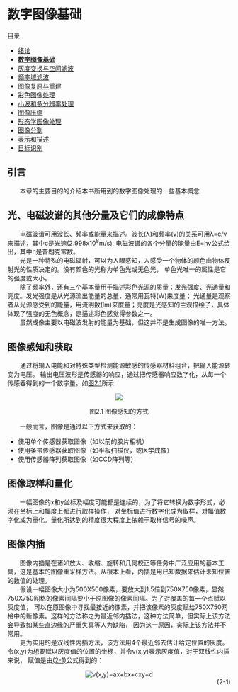 # 数字图像基础
目录
+ [绪论](./第1章：绪论.md)
+ [**数字图像基础**](./第2章：数字图像基础.md)
+ [灰度变换与空间滤波](./第3章：灰度变换与空间滤波.md)
+ [频率域滤波](./第4章：频率域滤波.md)
+ [图像复原与重建](./第5章：图像复原与重建.md)
+ [彩色图像处理](./第6章：彩色图像处理.md) 
+ [小波和多分辨率处理](./第7章：小波和多分辨率处理.md) 
+ [图像压缩](./第8章：图像压缩.md) 
+ [形态学图像处理](./第9章：形态学图像处理.md) 
+ [图像分割](./第10章：图像分割.md) 
+ [表示和描述](./第11章：表示和描述.md) 
+ [目标识别](./第12章：目标识别.md) 

## 引言
　　本章的主要目的的介绍本书所用到的数字图像处理的一些基本概念

## 光、电磁波谱的其他分量及它们的成像特点
　　电磁波谱可用波长、频率或能量来描述。波长(λ)和频率(v)的关系可用λ=c/v来描述，其中c是光速(2.998x10<sup>8</sup>m/s),
电磁波谱的各个分量的能量由E=hv公式给出，其中h是普朗克常数。  
　　光是一种特殊的电磁辐射，可以为人眼感知，人感受一个物体的颜色由物体反射光的性质决定的。没有颜色的光称为单色光或无色光，
单色光唯一的属性是它的强度或大小。  
　　除了频率外，还有三个基本量用于描述彩色光源的质量：发光强度、光通量和亮度。发光强度是从光源流出能量的总量，通常用瓦特(W)来度量；
光通量是观察者从光源感受到的能量，用流明数(lm)来度量；亮度是光感知的主观描绘子，具体体现了强度的无色概念，是描述彩色感觉得参数之一。  
　　虽然成像主要以电磁波发射的能量为基础，但这并不是生成图像的唯一方法。  
## 图像感知和获取
　　通过将输入电能和对特殊类型检测能源敏感的传感器材料组合，把输入能源转变为电压。
输出电压波形是传感器的响应，通过把传感器响应数字化，从每一个传感器得到的一个数字量。如[图2.1](#图2.1)所示  
<div name="图2.1" align=center><img src="../media/图2.1.jpg"></img><p>图2.1 图像感知的方式</p></div>  
　　一般而言，图像是通过以下方式来获取的：  

+ 使用单个传感器获取图像（如以前的胶片相机）
+ 使用条带传感器获取图像（如平板扫描仪，或医学成像）
+ 使用传感器阵列获取图像（如CCD阵列等）

## 图像取样和量化
　　一幅图像的x和y坐标及幅度可能都是连续的，为了将它转换为数字形式，必须在坐标上和幅度上都进行取样操作，
对坐标值进行数字化成为取样，对幅值数字化成为量化。量化所达到的精度很大程度上依赖于取样信号的噪声。  

## 图像内插
　　图像内插是在诸如放大、收缩、旋转和几何校正等任务中广泛应用的基本工具，这是基本的图像重采样方法。从根本上看，内插是用已知数据来估计未知位置的数值的处理。  
　　假设一幅图像大小为500X500像素，要放大到1.5倍到750X750像素，显然750X750网格的像素间隔要小于原图像的像素间隔。为了对覆盖的每一个点赋以灰度值，
可以在原图像中寻找最接近的像素，并把该像素的灰度赋给750X750网格中的新像素。这样的方法称之为最近邻内插法，这种方法简单，但实际上该方法会导致如某些直边缘的严重失真等人为缺陷，
因为这一原因，实际上该方法并不常用。  
　　更为实用的是双线性内插方法，该方法用4个最近邻去估计给定位置的灰度。令(x,y)为想要赋以灰度值的位置的坐标，并令v(x,y)表示灰度值，对于双线性内插来说，
赋值是由[(2-1)](#(2-1))公式得到的：  
<div name="(2-1)" align=center><img src="https://latex.codecogs.com/gif.latex?\inline&space;v(x,y)=ax&plus;bx&plus;cxy&plus;d" title="v(x,y)=ax+bx+cxy+d" /><div align=right>(2-1)</div></div>
　　